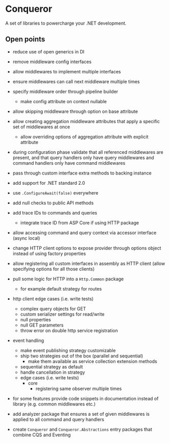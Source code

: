 # Conqueror

A set of libraries to powercharge your .NET development.

## Open points

- reduce use of open generics in DI
- remove middleware config interfaces
- allow middlewares to implement multiple interfaces
- ensure middlewares can call next middleware multiple times
- specify middleware order through pipeline builder
  - make config attribute on context nullable
- allow skipping middleware through option on base attribute
- allow creating aggregation middleware attributes that apply a specific set of middlewares at once
  - allow overriding options of aggregation attribute with explicit attribute
- during configuration phase validate that all referenced middlewares are present, and that query handlers only have query middlewares and command handlers only have command middlewares
- pass through custom interface extra methods to backing instance
- add support for .NET standard 2.0
- use `.ConfigureAwait(false)` everywhere
- add null checks to public API methods
- add trace IDs to commands and queries
  - integrate trace ID from ASP Core if using HTTP package
- allow accessing command and query context via accessor interface (async local)
- change HTTP client options to expose provider through options object instead of using factory properties
- allow registering all custom interfaces in assembly as HTTP client (allow specifying options for all those clients)
- pull some logic for HTTP into a `Http.Common` package
  - for example default strategy for routes
- http client edge cases (i.e. write tests)
  - complex query objects for GET
  - custom serializer settings for read/write
  - null properties
  - null GET parameters
  - throw error on double http service registration
- event handling

  - make event publishing strategy customizable
  - ship two strategies out of the box (parallel and sequential)
    - make them available as service collection extension methods
  - sequential strategy as default
  - handle cancellation in strategy
  - edge cases (i.e. write tests)
    - core
      - registering same observer multiple times

- for some features provide code snippets in documentation instead of library (e.g. common middlewares etc.)
- add analyzer package that ensures a set of given middlewares is applied to all command and query handlers
- create `Conqueror` and `Conqueror.Abstractions` entry packages that combine CQS and Eventing
